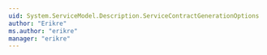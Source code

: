 ```yaml
---
uid: System.ServiceModel.Description.ServiceContractGenerationOptions
author: "Erikre"
ms.author: "erikre"
manager: "erikre"
---
```

